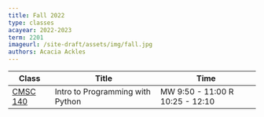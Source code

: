 ```yaml
---
title: Fall 2022
type: classes
acayear: 2022-2023
term: 2201
imageurl: /site-draft/assets/img/fall.jpg
authors: Acacia Ackles
---
```


| Class | Title | Time |
| ----- | ----- | ----- |
| [CMSC 140](https://alackles.github.io/CMSC-140-FS-222/) | Intro to Programming with Python | MW 9:50 - 11:00 R 10:25 - 12:10 |